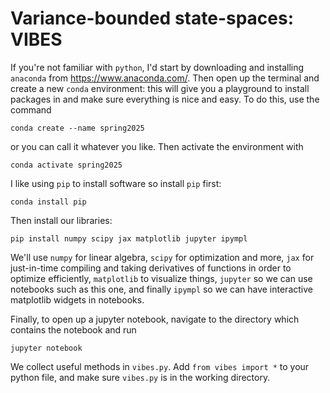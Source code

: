 # **V**ar**i**ance-**b**ound**e**d **s**tate-**s**paces: VIBES

If you're not familiar with `python`, I'd start by downloading and installing `anaconda` from https://www.anaconda.com/. Then open up the terminal and create a new `conda` environment: this will give you a playground to install packages in and make sure everything is nice and easy. To do this, use the command

`conda create --name spring2025`

or you can call it whatever you like. Then activate the environment with

`conda activate spring2025`

I like using `pip` to install software so install `pip` first:

`conda install pip`

Then install our libraries:

`pip install numpy scipy jax matplotlib jupyter ipympl`

We'll use `numpy` for linear algebra, `scipy` for optimization and more, `jax` for just-in-time compiling and taking derivatives of functions in order to optimize efficiently, `matplotlib` to visualize things, `jupyter` so we can use notebooks such as this one, and finally `ipympl` so we can have interactive matplotlib widgets in notebooks.

Finally, to open up a jupyter notebook, navigate to the directory which contains the notebook and run

`jupyter notebook`

We collect useful methods in `vibes.py`. Add `from vibes import *` to your python file, and make sure `vibes.py` is in the working directory.
